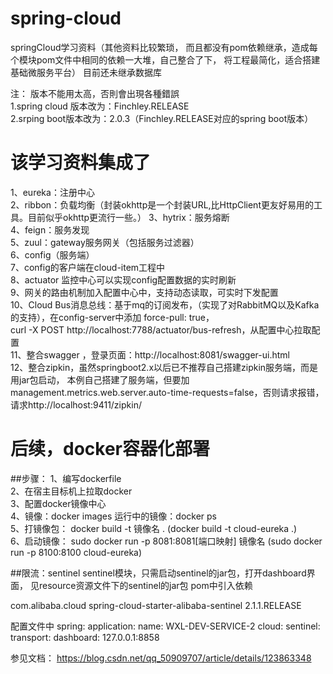 # spring-cloud
springCloud学习资料（其他资料比较繁琐，
而且都没有pom依赖继承，造成每个模块pom文件中相同的依赖一大堆，自己整合了下，
将工程最简化，适合搭建基础微服务平台）
目前还未继承数据库

注：
版本不能用太高，否則會出現各種錯誤   
1.spring cloud 版本改为：Finchley.RELEASE   
2.srping boot版本改为：2.0.3（Finchley.RELEASE对应的spring boot版本）    

# 该学习资料集成了
1、eureka：注册中心  
2、ribbon：负载均衡（封装okhttp是一个封装URL,比HttpClient更友好易用的工具。目前似乎okhttp更流行一些。）
3、hytrix：服务熔断  
4、feign：服务发现  
5、zuul：gateway服务网关（包括服务过滤器）  
6、config（服务端）    
7、config的客户端在cloud-item工程中  
8、actuator 监控中心可以实现config配置数据的实时刷新     
9、网关的路由机制加入配置中心中，支持动态读取，可实时下发配置  
10、Cloud Bus消息总线：基于mq的订阅发布，（实现了对RabbitMQ以及Kafka的支持），在config-server中添加  force-pull: true，  
curl -X POST http://localhost:7788/actuator/bus-refresh，从配置中心拉取配置  
11、整合swagger ，登录页面：http://localhost:8081/swagger-ui.html  
12、整合zipkin，虽然springboot2.x以后已不推荐自己搭建zipkin服务端，而是用jar包启动，
本例自己搭建了服务端，但要加management.metrics.web.server.auto-time-requests=false，否则请求报错，
请求http://localhost:9411/zipkin/   


# 后续，docker容器化部署
##步骤：
1、编写dockerfile  
2、在宿主目标机上拉取docker  
3、配置docker镜像中心    
4、镜像：docker images  运行中的镜像：docker ps    
5、打镜像包： docker build -t 镜像名 . (docker build -t cloud-eureka .)   
6、启动镜像： sudo docker run -p 8081:8081[端口映射] 镜像名 (sudo docker run  -p 8100:8100 cloud-eureka)

##限流：sentinel
sentinel模块，只需启动sentinel的jar包，打开dashboard界面，
见resource资源文件下的sentinel的jar包
pom中引入依赖
<!--sentinel启动器-->
<dependency>
<groupId>com.alibaba.cloud</groupId>
<artifactId>spring-cloud-starter-alibaba-sentinel</artifactId>
<version>2.1.1.RELEASE</version>
</dependency>

配置文件中
spring:
application:
name: WXL-DEV-SERVICE-2
cloud:
sentinel:
transport:
dashboard: 127.0.0.1:8858


参见文档：
https://blog.csdn.net/qq_50909707/article/details/123863348